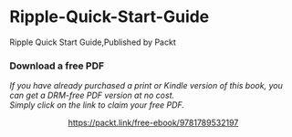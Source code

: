 # Ripple-Quick-Start-Guide
Ripple Quick Start Guide,Published by Packt
### Download a free PDF

 <i>If you have already purchased a print or Kindle version of this book, you can get a DRM-free PDF version at no cost.<br>Simply click on the link to claim your free PDF.</i>
<p align="center"> <a href="https://packt.link/free-ebook/9781789532197">https://packt.link/free-ebook/9781789532197 </a> </p>